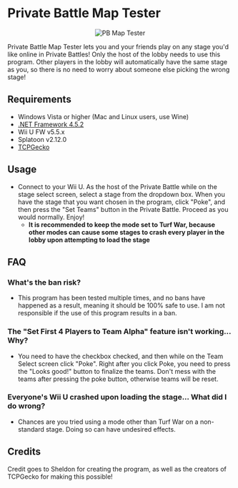 # Private Battle Map Tester

<p align="center">
  <img src="https://media.discordapp.net/attachments/597725281276395531/835625550538080256/unknown.png" alt="PB Map Tester"/>
</p>

Private Battle Map Tester lets you and your friends play on any stage you'd like online in Private Battles! Only the host of the lobby needs to use this program. Other players in the lobby will automatically have the same stage as you, so there is no need to worry about someone else picking the wrong stage!

## Requirements
+ Windows Vista or higher (Mac and Linux users, use Wine)
+ [.NET Framework 4.5.2](http://go.microsoft.com/fwlink/?LinkId=328843)
+ Wii U FW v5.5.x
+ Splatoon v2.12.0
+ [TCPGecko](http://wiiubru.com/appstore/#/app/TCPgecko)

## Usage
- Connect to your Wii U. As the host of the Private Battle while on the stage select screen, select a stage from the dropdown box. When you have the stage that you want chosen in the program, click "Poke", and then press the "Set Teams" button in the Private Battle. Proceed as you would normally. Enjoy!
  - **It is recommended to keep the mode set to Turf War, because other modes can cause some stages to crash every player in the lobby upon attempting to load the stage**


## FAQ

### What's the ban risk?

- This program has been tested multiple times, and no bans have happened as a result, meaning it should be 100% safe to use. I am not responsible if the use of this program results in a ban. 

### The "Set First 4 Players to Team Alpha" feature isn't working... Why?
- You need to have the checkbox checked, and then while on the Team Select screen click "Poke". Right after you click Poke, you need to press the "Looks good!" button to finalize the teams. Don't mess with the teams after pressing the poke button, otherwise teams will be reset.

### Everyone's Wii U crashed upon loading the stage... What did I do wrong?
- Chances are you tried using a mode other than Turf War on a non-standard stage. Doing so can have undesired effects.
  
## Credits

Credit goes to Sheldon for creating the program, as well as the creators of TCPGecko for making this possible! 
